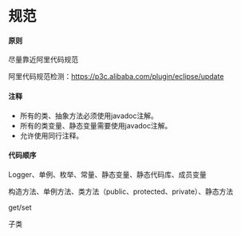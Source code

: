 # 规范

#### 原则

尽量靠近阿里代码规范

阿里代码规范检测：https://p3c.alibaba.com/plugin/eclipse/update

#### 注释

-  所有的类、抽象方法必须使用javadoc注解。
-  所有的类变量、静态变量需要使用javadoc注解。
-  允许使用同行注释。

#### 代码顺序

Logger、单例、枚举、常量、静态变量、静态代码库、成员变量

构造方法、单例方法、类方法（public、protected、private）、静态方法

get/set

子类